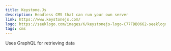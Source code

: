 ```yaml
---
title: Keystone.Js
description: Headless CMS that can run your own server
link: https://www.keystonejs.com/
logo: https://seeklogo.com/images/K/keystonejs-logo-C77FDB0662-seeklogo.com.png
tags: cms
---
```


Uses GraphQL for retrieving data